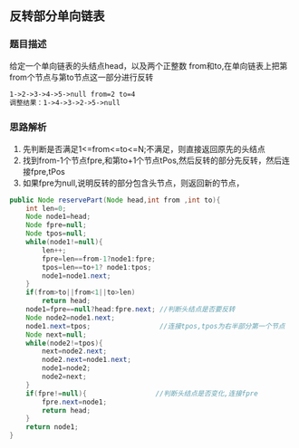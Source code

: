 ## 反转部分单向链表
### 题目描述
给定一个单向链表的头结点head，以及两个正整数 from和to,在单向链表上把第from个节点与第to节点这一部分进行反转
```html
1->2->3->4->5->null from=2 to=4
调整结果：1->4->3->2->5->null
```
### 思路解析
1. 先判断是否满足1<=from<=to<=N;不满足，则直接返回原先的头结点
2. 找到from-1个节点fpre,和第to+1个节点tPos,然后反转的部分先反转，然后连接fpre,tPos
3. 如果fpre为null,说明反转的部分包含头节点，则返回新的节点，

```java
public Node reservePart(Node head,int from ,int to){
    int len=0;
    Node node1=head;
    Node fpre=null;
    Node tpos=null;
    while(node1!=null){
        len++;
        fpre=len==from-1?node1:fpre;
        tpos=len==to+1? node1:tpos;
        node1=node1.next;
    }
    if(from>to||from<1||to>len)
        return head;
    node1=fpre==null?head:fpre.next; //判断头结点是否要反转
    Node node2=node1.next;
    node1.next=tpos;                 //连接tpos,tpos为右半部分第一个节点
    Node next=null;
    while(node2!=tpos){
        next=node2.next;
        node2.next=node1.next;
        node1=node2;
        node2=next;
    }
    if(fpre!=null){                 //判断头结点是否变化,连接fpre
        fpre.next=node1;
        return head;
    }
    return node1;
}
```